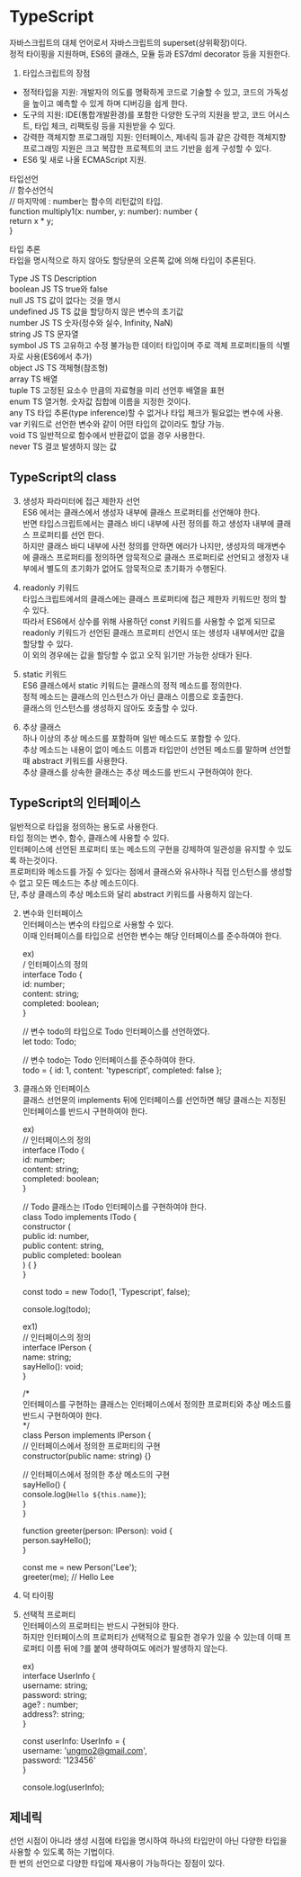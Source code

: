 # TypeScript  

자바스크립트의 대체 언어로서 자바스크립트의 superset(상위확장)이다.  
정적 타이핑을 지원하며, ES6의 클래스, 모듈 등과 ES7dml decorator 등을 지원한다.  

1. 타입스크립트의 장점  
- 정적타입을 지원: 개발자의 의도를 명확하게 코드로 기술할 수 있고, 코드의 가독성을 높이고 예측할 수 있게 하며 디버깅을 쉽게 한다.  
- 도구의 지원: IDE(통합개발환경)를 포함한 다양한 도구의 지원을 받고, 코드 어시스트, 타입 체크, 리팩토링 등을 지원받을 수 있다.  
- 강력한 객체지향 프로그래밍 지원: 인터페이스, 제네릭 등과 같은 강력한 객체지향 프로그래밍 지원은 크고 복잡한 프로젝트의 코드 기반을 쉽게 구성할 수 있다.  
-  ES6 및 새로 나올 ECMAScript 지원.  


타입선언  
// 함수선언식  
// 마지막에 : number는 함수의 리턴값의 타입.  
function multiply1(x: number, y: number): number {  
  return x * y;  
}  

타입 추론  
타입을 명시적으로 하지 않아도 할당문의 오른쪽 값에 의해 타입이 추론된다.  


Type	JS	TS	Description  
boolean JS	TS	true와 false  
null JS	TS	값이 없다는 것을 명시  
undefined	JS	TS	값을 할당하지 않은 변수의 초기값  
number	JS	TS	숫자(정수와 실수, Infinity, NaN)  
string	JS	TS	문자열  
symbol	JS	TS	고유하고 수정 불가능한 데이터 타입이며 주로 객체   프로퍼티들의 식별자로 사용(ES6에서 추가)  
object	JS	TS	객체형(참조형)  
array	TS 배열  
tuple	TS 고정된 요소수 만큼의 자료형을 미리 선언후 배열을 표현  
enum TS 열거형. 숫자값 집합에 이름을 지정한 것이다.  
any	TS 타입 추론(type inference)할 수 없거나 타입 체크가 필요없는 변수에 사용. var 키워드로 선언한 변수와 같이 어떤 타입의 값이라도 할당 가능.  
void TS 일반적으로 함수에서 반환값이 없을 경우 사용한다.  
never TS 결코 발생하지 않는 값  


## TypeScript의 class  
3. 생성자 파라미터에 접근 제한자 선언  
ES6 에서는 클래스에서 생성자 내부에 클래스 프로퍼티를 선언해야 한다.  
반면 타입스크립트에서는 클래스 바디 내부에 사전 정의를 하고 생성자 내부에 클래스 프로퍼티를 선언 한다.  
하지만 클래스 바디 내부에 사전 정의를 안하면 에러가 나지만, 생성자의 매개변수에 클래스 프로퍼티를 정의하면 암묵적으로 클래스 프로퍼티로 선언되고 생정자 내부에서 별도의 초기화가 없어도 암묵적으로 초기화가 수행된다.  

4. readonly 키워드  
타입스크립트에서의 클래스에는 클래스 프로퍼티에 접근 제한자 키워드만 정의 할 수 있다.  
따라서 ES6에서 상수를 위해 사용하던 const 키워드를 사용할 수 없게 되므로 readonly 키워드가 선언된 클래스 프로퍼티 선언시 또는 생성자 내부에서만 값을 할당할 수 있다.  
이 외의 경우에는 값을 할당할 수 없고 오직 읽기만 가능한 상태가 된다.  

5. static 키워드  
ES6 클래스에서 static 키워드는 클래스의 정적 메소드를 정의한다.  
정적 메소드는 클래스의 인스턴스가 아닌 클래스 이름으로 호출한다.  
클래스의 인스턴스를 생성하지 않아도 호출할 수 있다.  

6. 추상 클래스  
하나 이상의 추상 메소드를 포함하며 일반 메소드도 포함할 수 있다.  
추상 메소드는 내용이 없이 메소드 이름과 타입만이 선언된 메소드를 말하며 선언할 때 abstract 키워드를 사용한다.  
추상 클래스를 상속한 클래스는 추상 메소드를 반드시 구현하여야 한다.  


## TypeScript의 인터페이스  
일반적으로 타입을 정의하는 용도로 사용한다.  
타입 정의는 변수, 함수, 클래스에 사용할 수 있다.  
인터페이스에 선언된 프로퍼티 또는 메소드의 구현을 강제하여 일관성을 유지할 수 있도록 하는것이다.  
프로퍼티와 메소드를 가질 수 있다는 점에서 클래스와 유사하나 직접 인스턴스를 생성할 수 없고 모든 메소드는 추상 메소드이다.  
단, 추상 클래스의 추상 메소드와 달리 abstract 키워드를 사용하지 않는다.  

2. 변수와 인터페이스  
인터페이스는 변수의 타입으로 사용할 수 있다.  
이때 인터페이스를 타입으로 선언한 변수는 해당 인터페이스를 준수하여야 한다.  

    ex)  
    / 인터페이스의 정의  
    interface Todo {  
      id: number;  
      content: string;  
      completed: boolean;  
    }  

    // 변수 todo의 타입으로 Todo 인터페이스를 선언하였다.  
    let todo: Todo;  

    // 변수 todo는 Todo 인터페이스를 준수하여야 한다.  
    todo = { id: 1, content: 'typescript', completed: false };  


4. 클래스와 인터페이스  
클래스 선언문의 implements 뒤에 인터페이스를 선언하면 해당 클래스는 지정된 인터페이스를 반드시 구현하여야 한다.  

    ex)  
    // 인터페이스의 정의  
    interface ITodo {  
      id: number;  
      content: string;  
      completed: boolean;  
    }  

    // Todo 클래스는 ITodo 인터페이스를 구현하여야 한다.  
    class Todo implements ITodo {  
      constructor (  
        public id: number,  
        public content: string,  
        public completed: boolean  
      ) { }  
    }  

    const todo = new Todo(1, 'Typescript', false);  

    console.log(todo);  


    ex1)  
    // 인터페이스의 정의  
    interface IPerson {  
      name: string;  
      sayHello(): void;  
    }  

    /*  
    인터페이스를 구현하는 클래스는 인터페이스에서 정의한 프로퍼티와 추상 메소드를 반드시 구현하여야 한다.  
    */  
    class Person implements IPerson {  
      // 인터페이스에서 정의한 프로퍼티의 구현  
      constructor(public name: string) {}  

      // 인터페이스에서 정의한 추상 메소드의 구현  
      sayHello() {  
        console.log(`Hello ${this.name}`);  
      }  
    }  

    function greeter(person: IPerson): void {  
      person.sayHello();  
    }  

    const me = new Person('Lee');  
    greeter(me); // Hello Lee  


5. 덕 타이핑  

6. 선택적 프로퍼티  
인터페이스의 프로퍼티는 반드시 구현되야 한다.  
하지만 인터페이스의 프로퍼티가 선택적으로 필요한 경우가 있을 수 있는데 이때 프로퍼티 이름 뒤에 ?를 붙여 생략하여도 에러가 발생하지 않는다.  

    ex)  
    interface UserInfo {  
      username: string;  
      password: string;  
      age?    : number;  
      address?: string;  
    }  

    const userInfo: UserInfo = {  
      username: 'ungmo2@gmail.com',  
      password: '123456'  
    }  

    console.log(userInfo);  


## 제네릭  
선언 시점이 아니라 생성 시점에 타입을 명시하여 하나의 타입만이 아닌 다양한 타입을 사용할 수 있도록 하는 기법이다.  
한 번의 선언으로 다양한 타입에 재사용이 가능하다는 장점이 있다.  